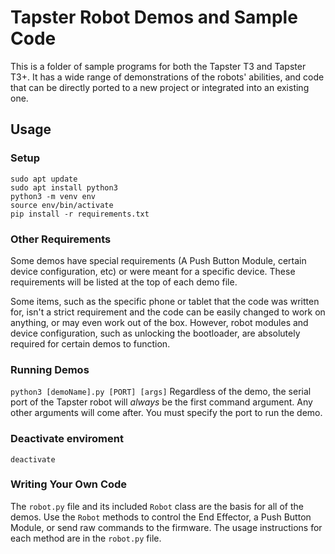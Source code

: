 # Tapster Robot Demos and Sample Code
This is a folder of sample programs for both the Tapster T3 and Tapster T3+. It has a wide range of demonstrations of the robots' abilities, and code that can be directly ported to a new project or integrated into an existing one.

## Usage

### Setup
```
sudo apt update
sudo apt install python3
python3 -m venv env
source env/bin/activate
pip install -r requirements.txt
```

### Other Requirements
Some demos have special requirements (A Push Button Module, certain device configuration, etc) or were meant for a specific device. These requirements will be listed at the top of each demo file.

Some items, such as the specific phone or tablet that the code was written for, isn't a strict requirement and the code can be easily changed to work on anything, or may even work out of the box. However, robot modules and device configuration, such as unlocking the bootloader, are absolutely required for certain demos to function.

### Running Demos
`python3 [demoName].py [PORT] [args]`
Regardless of the demo, the serial port of the Tapster robot will *always* be the first command argument. Any other arguments will come after. You must specify the port to run the demo.

### Deactivate enviroment
`deactivate`

### Writing Your Own Code
The `robot.py` file and its included `Robot` class are the basis for all of the demos. Use the `Robot` methods to control the End Effector, a Push Button Module, or send raw commands to the firmware. The usage instructions for each method are in the `robot.py` file.